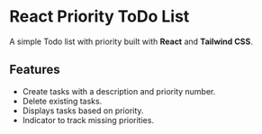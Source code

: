 # React Priority ToDo List

A simple Todo list with priority built with **React** and **Tailwind CSS**.

## Features

- Create tasks with a description and priority number.
- Delete existing tasks.
- Displays tasks based on priority.
- Indicator to track missing priorities.
